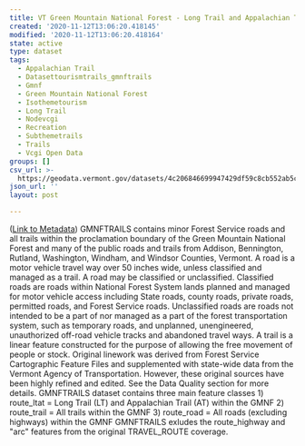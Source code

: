 ```yaml
---
title: VT Green Mountain National Forest - Long Trail and Appalachian Trail
created: '2020-11-12T13:06:20.418145'
modified: '2020-11-12T13:06:20.418164'
state: active
type: dataset
tags:
  - Appalachian Trail
  - Datasettourismtrails_gmnftrails
  - Gmnf
  - Green Mountain National Forest
  - Isothemetourism
  - Long Trail
  - Nodevcgi
  - Recreation
  - Subthemetrails
  - Trails
  - Vcgi Open Data
groups: []
csv_url: >-
  https://geodata.vermont.gov/datasets/4c206846699947429df59c8cb552ab5c_11.csv?outSR=%7B%22latestWkid%22%3A32145%2C%22wkid%22%3A32145%7D
json_url: ''
layout: post

---
```

(<a href='http://maps.vcgi.vermont.gov/gisdata/metadata/TourismTrails_GMNFTRAILS.htm' target='_blank'>Link to Metadata</a>) GMNFTRAILS contains minor Forest Service roads and all trails within the proclamation boundary of the Green Mountain National Forest and many of the public roads and trails from Addison, Bennington, Rutland, Washington, Windham, and Windsor Counties, Vermont. A road is a motor vehicle travel way over 50 inches wide, unless classified and managed as a trail. A road may be classified or unclassified. Classified roads are roads within National Forest System lands planned and managed for motor vehicle access including State roads, county roads, private roads, permitted roads, and Forest Service roads. Unclassified roads are roads not intended to be a part of nor managed as a part of the forest transportation system, such as temporary roads, and unplanned, unengineered, unauthorized off-road vehicle tracks and abandoned travel ways. A trail is a linear feature constructed for the purpose of allowing the free movement of people or stock. Original linework was derived from Forest Service Cartographic Feature Files and supplemented with state-wide data from the Vermont Agency of Transportation. However, these original sources have been highly refined and edited. See the Data Quality section for more details. GMNFTRAILS dataset contains three main feature classes 1) route_ltat = Long Trail (LT) and Appalachian Trail (AT) within the GMNF 2) route_trail = All trails within the GMNF 3) route_road = All roads (excluding highways) within the GMNF GMNFTRAILS exludes the route_highway and "arc" features from the original TRAVEL_ROUTE coverage.

